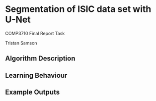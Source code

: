 # Segmentation of ISIC data set with U-Net
COMP3710 Final Report Task

Tristan Samson

## Algorithm Description



## Learning Behaviour



## Example Outputs
